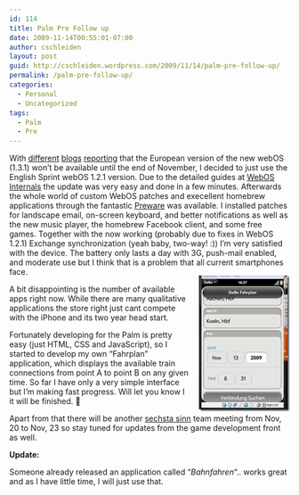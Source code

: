 ```yaml
---
id: 114
title: Palm Pre Follow up
date: 2009-11-14T00:55:01-07:00
author: cschleiden
layout: post
guid: http://cschleiden.wordpress.com/2009/11/14/palm-pre-follow-up/
permalink: /palm-pre-follow-up/
categories:
  - Personal
  - Uncategorized
tags:
  - Palm
  - Pre
---
```

With <a href="http://precentral.net/" target="_blank">different</a> <a href="http://www.prethinking.com/home/2009/11/12/webos-131-details-expected-to-arrive-after-the-pixi-launch.html" target="_blank">blogs</a> <a href="http://palmwebos.org/2009/11/12/itunes-sync-still-broken-in-webos-1-3-1/" target="_blank">reporting</a> that the European version of the new webOS (1.3.1) won’t be available until the end of November, I decided to just use the English Sprint webOS 1.2.1 version. Due to the detailed guides at <a href="http://www.webos-internals.org" target="_blank">WebOS Internals</a> the update was very easy and done in a few minutes. Afterwards the whole world of custom WebOS patches and execellent homebrew applications through the fantastic <a href="http://www.webos-internals.org/wiki/Application:Preware" target="_blank">Preware</a> was available. I installed patches for landscape email, on-screen keyboard, and better notifications as well as the new music player, the homebrew Facebook client, and some free games. Together with the now working (probably due to fixes in WebOS 1.2.1) Exchange synchronization (yeah baby, two-way! :)) I’m very satisfied with the device. The battery only lasts a day with 3G, push-mail enabled, and moderate use but I think that is a problem that all current smartphones face. [<img style="display:inline;border-width:0;margin:15px 0 0 15px;" title="image" src="/assets/wp-content/uploads/2009/11/image_thumb.png" border="0" alt="image" width="163" height="244" align="right" />](/assets/wp-content/uploads/2009/11/image.png)

A bit disappointing is the number of available apps right now. While there are many qualitative applications the store right just cant compete with the iPhone and its two year head start.

Fortunately developing for the Palm is pretty easy (just HTML, CSS and JavaScript), so I started to develop my own “Fahrplan” application, which displays the available train connections from point A to point B on any given time. So far I have only a very simple interface but I’m making fast progress. Will let you know I it will be finished. 🙂

Apart from that there will be another <a href="http://www.sechsta-sinn.de" target="_blank">sechsta sinn</a> team meeting from Nov, 20 to Nov, 23 so stay tuned for updates from the game development front as well.

**Update:**

Someone already released an application called &#8220;_Bahnfahren_&#8220;.. works great and as I have little time, I will just use that.